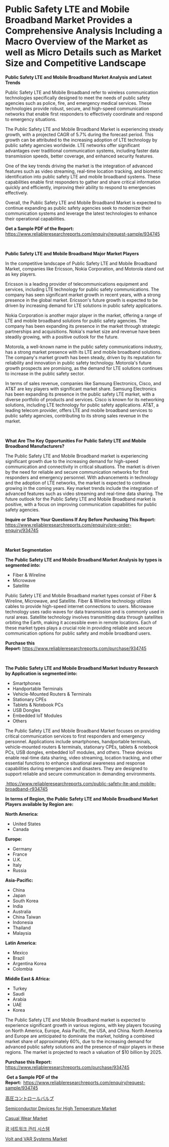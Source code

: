 <p><h1>Public Safety LTE and Mobile Broadband Market Provides a Comprehensive Analysis Including a Macro Overview of the Market as well as Micro Details such as Market Size and Competitive Landscape</h1></p><p><strong>Public Safety LTE and Mobile Broadband Market Analysis and Latest Trends</strong></p>
<p><p>Public Safety LTE and Mobile Broadband refer to wireless communication technologies specifically designed to meet the needs of public safety agencies such as police, fire, and emergency medical services. These technologies provide robust, secure, and high-speed communication networks that enable first responders to effectively coordinate and respond to emergency situations.</p><p>The Public Safety LTE and Mobile Broadband Market is experiencing steady growth, with a projected CAGR of 5.7% during the forecast period. This growth can be attributed to the increasing adoption of LTE technology by public safety agencies worldwide. LTE networks offer significant advantages over traditional communication systems, including faster data transmission speeds, better coverage, and enhanced security features.</p><p>One of the key trends driving the market is the integration of advanced features such as video streaming, real-time location tracking, and biometric identification into public safety LTE and mobile broadband systems. These capabilities enable first responders to gather and share critical information quickly and efficiently, improving their ability to respond to emergencies effectively.</p><p>Overall, the Public Safety LTE and Mobile Broadband Market is expected to continue expanding as public safety agencies seek to modernize their communication systems and leverage the latest technologies to enhance their operational capabilities.</p></p>
<p><strong>Get a Sample PDF of the Report:&nbsp;</strong> <a href="https://www.reliableresearchreports.com/enquiry/request-sample/934745">https://www.reliableresearchreports.com/enquiry/request-sample/934745</a></p>
<p>&nbsp;</p>
<p><strong>Public Safety LTE and Mobile Broadband Major Market Players</strong></p>
<p><p>In the competitive landscape of Public Safety LTE and Mobile Broadband Market, companies like Ericsson, Nokia Corporation, and Motorola stand out as key players. </p><p>Ericsson is a leading provider of telecommunications equipment and services, including LTE technology for public safety communications. The company has seen significant market growth in recent years, with a strong presence in the global market. Ericsson's future growth is expected to be driven by increasing demand for LTE solutions in public safety applications.</p><p>Nokia Corporation is another major player in the market, offering a range of LTE and mobile broadband solutions for public safety agencies. The company has been expanding its presence in the market through strategic partnerships and acquisitions. Nokia's market size and revenue have been steadily growing, with a positive outlook for the future.</p><p>Motorola, a well-known name in the public safety communications industry, has a strong market presence with its LTE and mobile broadband solutions. The company's market growth has been steady, driven by its reputation for reliability and innovation in public safety technology. Motorola's future growth prospects are promising, as the demand for LTE solutions continues to increase in the public safety sector.</p><p>In terms of sales revenue, companies like Samsung Electronics, Cisco, and AT&T are key players with significant market share. Samsung Electronics has been expanding its presence in the public safety LTE market, with a diverse portfolio of products and services. Cisco is known for its networking solutions, including LTE technology for public safety applications. AT&T, a leading telecom provider, offers LTE and mobile broadband services to public safety agencies, contributing to its strong sales revenue in the market.</p></p>
<p>&nbsp;</p>
<p><strong>What Are The Key Opportunities For Public Safety LTE and Mobile Broadband Manufacturers?</strong></p>
<p><p>The Public Safety LTE and Mobile Broadband market is experiencing significant growth due to the increasing demand for high-speed communication and connectivity in critical situations. The market is driven by the need for reliable and secure communication networks for first responders and emergency personnel. With advancements in technology and the adoption of LTE networks, the market is expected to continue growing in the coming years. Key market trends include the integration of advanced features such as video streaming and real-time data sharing. The future outlook for the Public Safety LTE and Mobile Broadband market is positive, with a focus on improving communication capabilities for public safety agencies.</p></p>
<p><strong>Inquire or Share Your Questions If Any Before Purchasing This Report:</strong> <a href="https://www.reliableresearchreports.com/enquiry/pre-order-enquiry/934745">https://www.reliableresearchreports.com/enquiry/pre-order-enquiry/934745</a></p>
<p>&nbsp;</p>
<p><strong>Market Segmentation</strong></p>
<p><strong>The Public Safety LTE and Mobile Broadband Market Analysis by types is segmented into:</strong></p>
<p><ul><li>Fiber & Wireline</li><li>Microwave</li><li>Satellite</li></ul></p>
<p><p>Public Safety LTE and Mobile Broadband market types consist of Fiber & Wireline, Microwave, and Satellite. Fiber & Wireline technology utilizes cables to provide high-speed internet connections to users. Microwave technology uses radio waves for data transmission and is commonly used in rural areas. Satellite technology involves transmitting data through satellites orbiting the Earth, making it accessible even in remote locations. Each of these market types plays a crucial role in providing reliable and secure communication options for public safety and mobile broadband users.</p></p>
<p><strong>Purchase this Report:&nbsp;</strong><a href="https://www.reliableresearchreports.com/purchase/934745">https://www.reliableresearchreports.com/purchase/934745</a></p>
<p>&nbsp;</p>
<p><strong>The Public Safety LTE and Mobile Broadband Market Industry Research by Application is segmented into:</strong></p>
<p><ul><li>Smartphones</li><li>Handportable Terminals</li><li>Vehicle-Mounted Routers & Terminals</li><li>Stationary CPEs</li><li>Tablets & Notebook PCs</li><li>USB Dongles</li><li>Embedded IoT Modules</li><li>Others</li></ul></p>
<p><p>The Public Safety LTE and Mobile Broadband Market focuses on providing critical communication services to first responders and emergency personnel. Applications include smartphones, handportable terminals, vehicle-mounted routers & terminals, stationary CPEs, tablets & notebook PCs, USB dongles, embedded IoT modules, and others. These devices enable real-time data sharing, video streaming, location tracking, and other essential functions to enhance situational awareness and response capabilities during emergencies and disasters. They are designed to support reliable and secure communication in demanding environments.</p></p>
<p><a href="https://www.reliableresearchreports.com/public-safety-lte-and-mobile-broadband-r934745">&nbsp;https://www.reliableresearchreports.com/public-safety-lte-and-mobile-broadband-r934745</a></p>
<p><strong>In terms of Region, the Public Safety LTE and Mobile Broadband Market Players available by Region are:</strong></p>
<p>
    <p> <strong> North America: </strong>
        <ul>
            <li>United States</li>
            <li>Canada</li>
        </ul>
        </p> 
    <p> <strong> Europe: </strong>
        <ul>
            <li>Germany</li>
            <li>France</li>
            <li>U.K.</li>
            <li>Italy</li>
            <li>Russia</li>
        </ul>
        </p> 
    <p> <strong> Asia-Pacific: </strong>
        <ul>
            <li>China</li>
            <li>Japan</li>
            <li>South Korea</li>
            <li>India</li>
            <li>Australia</li>
            <li>China Taiwan</li>
            <li>Indonesia</li>
            <li>Thailand</li>
            <li>Malaysia</li>
        </ul>
        </p> 
    <p> <strong> Latin America: </strong>
        <ul>
            <li>Mexico</li>
            <li>Brazil</li>
            <li>Argentina Korea</li>
            <li>Colombia</li>
        </ul>
        </p> 
    <p> <strong> Middle East & Africa: </strong>
        <ul>
            <li>Turkey</li>
            <li>Saudi</li>
            <li>Arabia</li>
            <li>UAE</li>
            <li>Korea</li>
        </ul>
    </p>
    </p>
<p><p>The Public Safety LTE and Mobile Broadband market is expected to experience significant growth in various regions, with key players focusing on North America, Europe, Asia Pacific, the USA, and China. North America and Europe are anticipated to dominate the market, holding a combined market share of approximately 60%, due to the increasing demand for advanced public safety solutions and the presence of major players in these regions. The market is projected to reach a valuation of $10 billion by 2025.</p></p>
<p><strong>Purchase this Report: </strong><a href="https://www.reliableresearchreports.com/purchase/934745">https://www.reliableresearchreports.com/purchase/934745</a></p>
<p>&nbsp;<strong>Get a Sample PDF of the Report:&nbsp;&nbsp;</strong><a href="https://www.reliableresearchreports.com/enquiry/request-sample/934745">https://www.reliableresearchreports.com/enquiry/request-sample/934745</a></p>
<p><strong></strong></p>
<p><p><a href="https://medium.com/@karinaokon69/%E9%AB%98%E5%9C%A7%E5%88%B6%E5%BE%A1%E3%83%90%E3%83%AB%E3%83%96%E5%B8%82%E5%A0%B4%E3%81%AE%E5%8B%95%E5%90%91%E3%81%A8%E5%B8%82%E5%A0%B4%E5%88%86%E6%9E%90%E3%81%AF-2024%E5%B9%B4%E3%81%8B%E3%82%892031%E5%B9%B4%E3%81%BE%E3%81%A7%E3%81%AE%E6%9C%9F%E9%96%93%E3%81%AB%E4%BA%88%E6%B8%AC%E3%81%95%E3%82%8C%E3%81%A6%E3%81%84%E3%81%BE%E3%81%99-3dcc83e6ac88">高圧コントロールバルブ</a></p><p><a href="https://www.linkedin.com/pulse/semiconductor-devices-high-temperature-market-size-cagr-trends-6cmkf">Semiconductor Devices for High Temperature Market</a></p><p><a href="https://www.linkedin.com/pulse/casual-wear-market-research-report-its-history-forecast-2024-k0spf">Casual Wear Market</a></p><p><a href="https://medium.com/@lilmama456456/%EA%B4%91-%EB%84%A4%ED%8A%B8%EC%9B%8C%ED%81%AC-%EA%B4%80%EB%A6%AC-%EC%8B%9C%EC%8A%A4%ED%85%9C-%EC%8B%9C%EC%9E%A5%EC%9D%80-%EC%8B%9C%EC%9E%A5-%EC%A0%90%EC%9C%A0%EC%9C%A8-%EC%8B%9C%EC%9E%A5-%ED%8A%B8%EB%A0%8C%EB%93%9C-%EB%B0%8F-%EC%8B%9C%EC%9E%A5-%EC%84%B1%EC%9E%A5%EC%97%90-%EB%8C%80%ED%95%9C-%EC%A0%95%EB%B3%B4%EB%A5%BC-%EC%A0%9C%EA%B3%B5%ED%95%A9%EB%8B%88%EB%8B%A4-f9f6ef663df5">광 네트워크 관리 시스템</a></p><p><a href="https://github.com/EunaWiegad2023/Market-Research-Report-List-1/blob/main/volt-and-var-systems-market.md">Volt and VAR Systems Market</a></p></p>